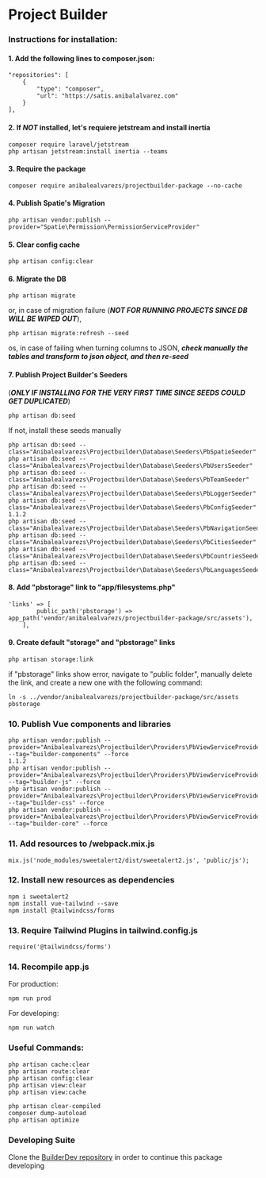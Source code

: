 # Project Builder

### Instructions for installation:

#### 1. Add the following lines to composer.json:
```
"repositories": [
    {
        "type": "composer",
        "url": "https://satis.anibalalvarez.com"
    }
],
```

#### 2. If ***NOT*** installed, let's requiere jetstream and install inertia
```
composer require laravel/jetstream
php artisan jetstream:install inertia --teams
```

#### 3. Require the package
```
composer require anibalealvarezs/projectbuilder-package --no-cache
```

#### 4. Publish Spatie's Migration
```
php artisan vendor:publish --provider="Spatie\Permission\PermissionServiceProvider"
```

#### 5. Clear config cache
```
php artisan config:clear
```

#### 6. Migrate the DB
```
php artisan migrate
```
or, in case of migration failure (***NOT FOR RUNNING PROJECTS SINCE DB WILL BE WIPED OUT***),
```
php artisan migrate:refresh --seed
```
os, in case of failing when turning columns to JSON, ***check manually the tables and transform to json object, and then re-seed***

#### 7. Publish Project Builder's Seeders
(***ONLY IF INSTALLING FOR THE VERY FIRST TIME SINCE SEEDS COULD GET DUPLICATED***)
```
php artisan db:seed
```
If not, install these seeds manually
```
php artisan db:seed --class="Anibalealvarezs\Projectbuilder\Database\Seeders\PbSpatieSeeder"
php artisan db:seed --class="Anibalealvarezs\Projectbuilder\Database\Seeders\PbUsersSeeder"
php artisan db:seed --class="Anibalealvarezs\Projectbuilder\Database\Seeders\PbTeamSeeder"
php artisan db:seed --class="Anibalealvarezs\Projectbuilder\Database\Seeders\PbLoggerSeeder"
php artisan db:seed --class="Anibalealvarezs\Projectbuilder\Database\Seeders\PbConfigSeeder"
1.1.2
php artisan db:seed --class="Anibalealvarezs\Projectbuilder\Database\Seeders\PbNavigationSeeder"
php artisan db:seed --class="Anibalealvarezs\Projectbuilder\Database\Seeders\PbCitiesSeeder"
php artisan db:seed --class="Anibalealvarezs\Projectbuilder\Database\Seeders\PbCountriesSeeder"
php artisan db:seed --class="Anibalealvarezs\Projectbuilder\Database\Seeders\PbLanguagesSeeder"
```

#### 8. Add "pbstorage" link to "app/filesystems.php"
```
'links' => [
        public_path('pbstorage') => app_path('vendor/anibalealvarezs/projectbuilder-package/src/assets'),
    ],
```

#### 9. Create default "storage" and "pbstorage" links
```
php artisan storage:link
```
if "pbstorage" links show error, navigate to "public folder", manually delete the link, and create a new one with the following command:
```
ln -s ../vendor/anibalealvarezs/projectbuilder-package/src/assets pbstorage
```

### 10. Publish Vue components and libraries
```
php artisan vendor:publish --provider="Anibalealvarezs\Projectbuilder\Providers\PbViewServiceProvider" --tag="builder-components" --force
1.1.2
php artisan vendor:publish --provider="Anibalealvarezs\Projectbuilder\Providers\PbViewServiceProvider" --tag="builder-js" --force
php artisan vendor:publish --provider="Anibalealvarezs\Projectbuilder\Providers\PbViewServiceProvider" --tag="builder-css" --force
php artisan vendor:publish --provider="Anibalealvarezs\Projectbuilder\Providers\PbViewServiceProvider" --tag="builder-core" --force
```

### 11. Add resources to /webpack.mix.js
```
mix.js('node_modules/sweetalert2/dist/sweetalert2.js', 'public/js');
```

### 12. Install new resources as dependencies
```
npm i sweetalert2
npm install vue-tailwind --save
npm install @tailwindcss/forms
```

### 13. Require Tailwind Plugins in tailwind.config.js
```
require('@tailwindcss/forms')
```

### 14. Recompile app.js
For production:
```
npm run prod
```
For developing:
```
npm run watch
```

### Useful Commands:

```
php artisan cache:clear
php artisan route:clear
php artisan config:clear
php artisan view:clear
php artisan view:cache

php artisan clear-compiled
composer dump-autoload
php artisan optimize
```

### Developing Suite

Clone the <a href="https://github.com/anibalealvarezs/builderdev">BuilderDev repository</a> in order to continue this package developing
